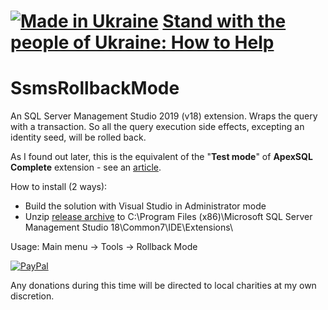 # [![Made in Ukraine](https://img.shields.io/badge/made_in-ukraine-ffd700.svg?labelColor=0057b7&style=for-the-badge)](https://stand-with-ukraine.pp.ua) [Stand with the people of Ukraine: How to Help](https://stand-with-ukraine.pp.ua)

# SsmsRollbackMode

An SQL Server Management Studio 2019 (v18) extension. Wraps the query with a transaction. So all the query execution side effects, excepting an identity seed, will be rolled back.

As I found out later, this is the equivalent of the "**Test mode**" of **ApexSQL Complete** extension - see an [article](https://solutioncenter.apexsql.com/how-to-prevent-accidental-data-loss-from-executing-a-query-in-sql-server-aka-practicing-safe-coding/#:~:text=Test%20mode,to%20a%20database.).

How to install (2 ways):
 - Build the  solution with Visual Studio in Administrator mode
 - Unzip [release archive](https://github.com/ycherkes/SsmsRollbackMode/releases) to C:\Program Files (x86)\Microsoft SQL Server Management Studio 18\Common7\IDE\Extensions\

Usage: Main menu -> Tools -> Rollback Mode

[![PayPal](https://img.shields.io/badge/Donate-PayPal-ffd700.svg?labelColor=0057b7&style=for-the-badge)](https://www.paypal.com/donate/?business=KXGF7CMW8Y8WJ&no_recurring=0&item_name=Help+SSMS+Rollback+Mode+extension+become+better%21)

Any donations during this time will be directed to local charities at my own discretion.
